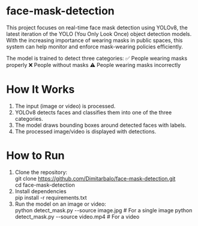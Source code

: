 # face-mask-detection

This project focuses on real-time face mask detection using YOLOv8, the latest iteration of the YOLO (You Only Look Once) object detection models. With the increasing importance of wearing masks in public spaces, this system can help monitor and enforce mask-wearing policies efficiently.

The model is trained to detect three categories:
✅ People wearing masks properly
❌ People without masks
⚠️ People wearing masks incorrectly

# How It Works
1. The input (image or video) is processed.
2. YOLOv8 detects faces and classifies them into one of the three categories.
3. The model draws bounding boxes around detected faces with labels.
4. The processed image/video is displayed with detections.

# How to Run
1. Clone the repository:</br>
  git clone https://github.com/Dimitarbalo/face-mask-detection.git</br>
  cd face-mask-detection
2. Install dependencies</br>
   pip install -r requirements.txt
3. Run the model on an image or video:</br>
   python detect_mask.py --source image.jpg  # For a single image
   python detect_mask.py --source video.mp4  # For a video


